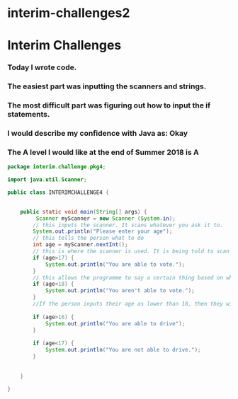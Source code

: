 # interim-challenges2

# Interim Challenges

### Today I wrote code.

### The easiest part was inputting the scanners and strings.

### The most difficult part was figuring out how to input the if statements.

### I would describe my confidence with Java as: Okay

### The A level I would like at the end of Summer 2018 is A

```java
package interim.challenge.pkg4;

import java.util.Scanner;

public class INTERIMCHALLENGE4 {

    
    public static void main(String[] args) {
         Scanner myScanner = new Scanner (System.in);
        // this inputs the scanner. It scans whatever you ask it to.
        System.out.println("Please enter your age");
        // this tells the person what to do
        int age = myScanner.nextInt();
        // this is where the scanner is used. It is being told to scan the next line (what the person has written next).
        if (age>17) {
            System.out.println("You are able to vote.");
        }
        // this allows the programme to say a certain thing based on what the person has input. If the person inputs their age as 18 or above then they will be told they are able to vote.
        if (age<18) {
            System.out.println("You aren't able to vote.");
        }
        //If the person inputs their age as lower than 18, then they will be told they aren't allowed to vote.
        
        if (age>16) {
            System.out.println("You are able to drive");
        }
        
        if (age<17) {
            System.out.println("You are not able to drive.");
        }
        
      
    }
    
}
```
